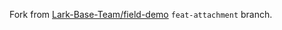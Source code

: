 Fork from [Lark-Base-Team/field-demo](https://www.github.com/Lark-Base-Team/field-demo) `feat-attachment` branch.